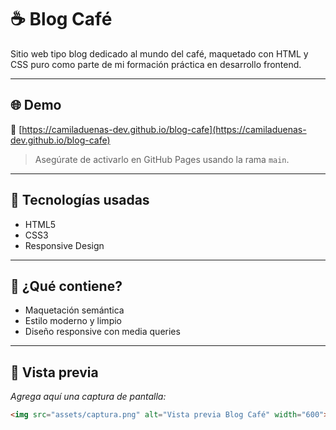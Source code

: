 # ☕ Blog Café

Sitio web tipo blog dedicado al mundo del café, maquetado con HTML y CSS puro como parte de mi formación práctica en desarrollo frontend.

---

## 🌐 Demo

🔗 [https://camiladuenas-dev.github.io/blog-cafe](https://camiladuenas-dev.github.io/blog-cafe)  
> Asegúrate de activarlo en GitHub Pages usando la rama `main`.

---

## 🧠 Tecnologías usadas

- HTML5
- CSS3
- Responsive Design

---

## 📝 ¿Qué contiene?

- Maquetación semántica
- Estilo moderno y limpio
- Diseño responsive con media queries

---

## 📸 Vista previa

*Agrega aquí una captura de pantalla:*

```html
<img src="assets/captura.png" alt="Vista previa Blog Café" width="600">

